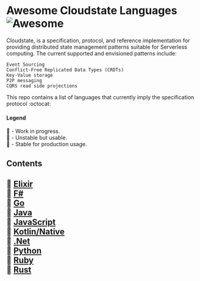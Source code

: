 # Awesome Cloudstate Languages ![Awesome](https://cdn.rawgit.com/sindresorhus/awesome/d7305f38d29fed78fa85652e3a63e154dd8e8829/media/badge.svg)
Cloudstate, is a specification, protocol, and reference implementation for providing distributed state management patterns suitable for Serverless computing. The current supported and envisioned patterns include:

    Event Sourcing
    Conflict-Free Replicated Data Types (CRDTs)
    Key-Value storage
    P2P messaging
    CQRS read side projections

This repo contains a list of languages that currently imply the specification protocol :octocat:

#### Legend
:egg: - Work in progress.</br>
:hatching_chick: - Unstable but usable.</br>
:hatched_chick: - Stable for production usage.</br>

## Contents
:egg: [Elixir](#elixir)</br>
:egg: [F#](#fsharp)</br>
:hatching_chick: [Go](#go)</br>
:hatched_chick: [Java](#java)</br>
:hatched_chick: [JavaScript](#javascript)</br>
:egg: [Kotlin/Native](#kotlin)</br>
:hatching_chick: [.Net](#dotnet)</br>
:egg: [Python](#python)</br>
:egg: [Ruby](#ruby)</br>
:egg: [Rust](#rust)</br>
--------------------
